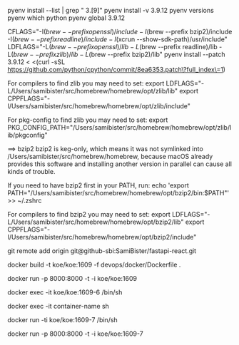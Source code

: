 pyenv install --list | grep " 3\.[9]"
pyenv install -v 3.9.12
pyenv versions
pyenv which python
pyenv global 3.9.12

CFLAGS="-I$(brew --prefix openssl)/include -I$(brew --prefix bzip2)/include -I$(brew --prefix readline)/include -I$(xcrun --show-sdk-path)/usr/include" LDFLAGS="-L$(brew --prefix openssl)/lib -L$(brew --prefix readline)/lib -L$(brew --prefix zlib)/lib -L$(brew --prefix bzip2)/lib" pyenv install --patch 3.9.12 < <(curl -sSL https://github.com/python/cpython/commit/8ea6353.patch\?full_index\=1)


For compilers to find zlib you may need to set:
  export LDFLAGS="-L/Users/samibister/src/homebrew/homebrew/opt/zlib/lib"
  export CPPFLAGS="-I/Users/samibister/src/homebrew/homebrew/opt/zlib/include"

For pkg-config to find zlib you may need to set:
  export PKG_CONFIG_PATH="/Users/samibister/src/homebrew/homebrew/opt/zlib/lib/pkgconfig"

==> bzip2
bzip2 is keg-only, which means it was not symlinked into /Users/samibister/src/homebrew/homebrew,
because macOS already provides this software and installing another version in
parallel can cause all kinds of trouble.

If you need to have bzip2 first in your PATH, run:
  echo 'export PATH="/Users/samibister/src/homebrew/homebrew/opt/bzip2/bin:$PATH"' >> ~/.zshrc

For compilers to find bzip2 you may need to set:
  export LDFLAGS="-L/Users/samibister/src/homebrew/homebrew/opt/bzip2/lib"
  export CPPFLAGS="-I/Users/samibister/src/homebrew/homebrew/opt/bzip2/include"


git remote add origin git@github-sbi:SamiBister/fastapi-react.git


docker build -t koe/koe:1609 -f devops/docker/Dockerfile .

docker run -p 8000:8000 -t -i koe/koe:1609


docker exec -it koe/koe:1609-6   /bin/sh


docker exec -it container-name sh

docker run -ti koe/koe:1609-7 /bin/sh


docker run -p 8000:8000 -t -i koe/koe:1609-7
